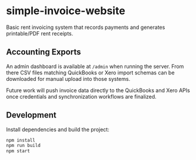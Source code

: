 # simple-invoice-website

Basic rent invoicing system that records payments and generates printable/PDF rent receipts.

## Accounting Exports

An admin dashboard is available at `/admin` when running the server. From there CSV files matching QuickBooks or Xero import schemas can be downloaded for manual upload into those systems.

Future work will push invoice data directly to the QuickBooks and Xero APIs once credentials and synchronization workflows are finalized.

## Development

Install dependencies and build the project:

```bash
npm install
npm run build
npm start
```
